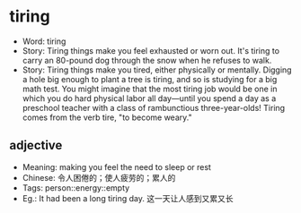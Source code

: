 # tiring

- Word: tiring
- Story: Tiring things make you feel exhausted or worn out. It's tiring to carry an 80-pound dog through the snow when he refuses to walk.
- Story: Tiring things make you tired, either physically or mentally. Digging a hole big enough to plant a tree is tiring, and so is studying for a big math test. You might imagine that the most tiring job would be one in which you do hard physical labor all day—until you spend a day as a preschool teacher with a class of rambunctious three-year-olds! Tiring comes from the verb tire, "to become weary."

## adjective

- Meaning: making you feel the need to sleep or rest
- Chinese: 令人困倦的；使人疲劳的；累人的
- Tags: person::energy::empty
- Eg.: It had been a long tiring day. 这一天让人感到又累又长

